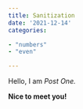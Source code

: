 ```yaml
---
title: Sanitization
date: '2021-12-14'
categories:

- "numbers"
- "even"

---
```


Hello, I am _Post One._

**Nice to meet you!**